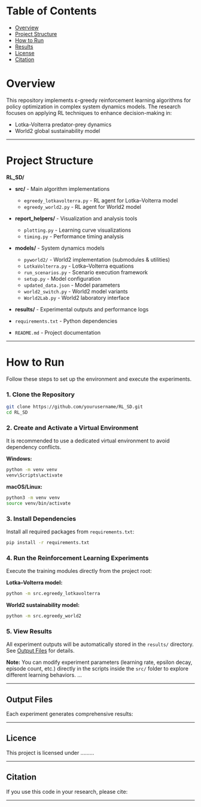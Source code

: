 # **Table of Contents**

- [Overview](#overview)
- [Project Structure](#project-structure)
- [How to Run](#how-to-run)
- [Results](#results)
- [License](#license)
- [Citation](#citation)


# **Overview**

This repository implements ε-greedy reinforcement learning algorithms for policy optimization in complex system dynamics models. The research focuses on applying RL techniques to enhance decision-making in:

- Lotka-Volterra predator-prey dynamics  
- World2 global sustainability model

---

# **Project Structure**

**RL_SD/**
- **src/** - Main algorithm implementations
  - `egreedy_lotkavolterra.py` - RL agent for Lotka–Volterra model
  - `egreedy_world2.py` - RL agent for World2 model

- **report_helpers/** - Visualization and analysis tools
  - `plotting.py` - Learning curve visualizations
  - `timing.py` - Performance timing analysis

- **models/** - System dynamics models
  - `pyworld2/` - World2 implementation (submodules & utilities)
  - `LotkaVolterra.py` - Lotka–Volterra equations
  - `run_scenarios.py` - Scenario execution framework
  - `setup.py` - Model configuration
  - `updated_data.json` - Model parameters
  - `world2_switch.py` - World2 model variants
  - `World2Lab.py` - World2 laboratory interface

- **results/** - Experimental outputs and performance logs

- `requirements.txt` - Python dependencies
- `README.md` - Project documentation

---

# **How to Run**

Follow these steps to set up the environment and execute the experiments.

### **1. Clone the Repository**
```bash
git clone https://github.com/yourusername/RL_SD.git
cd RL_SD
```

### **2. Create and Activate a Virtual Environment**
It is recommended to use a dedicated virtual environment to avoid dependency conflicts.

**Windows:**
```bash
python -m venv venv
venv\Scripts\activate
```

**macOS/Linux:**
```bash
python3 -m venv venv
source venv/bin/activate
```

### **3. Install Dependencies**
Install all required packages from `requirements.txt`:
```bash
pip install -r requirements.txt
```

### **4. Run the Reinforcement Learning Experiments**
Execute the training modules directly from the project root:

**Lotka–Volterra model:**
```bash
python -m src.egreedy_lotkavolterra
```

**World2 sustainability model:**
```bash
python -m src.egreedy_world2
```

### **5. View Results**
All experiment outputs will be automatically stored in the `results/` directory. See [Output Files](#output-files) for details.

**Note:** You can modify experiment parameters (learning rate, epsilon decay, episode count, etc.) directly in the scripts inside the `src/` folder to explore different learning behaviors.
...

---

## **Output Files**
Each experiment generates comprehensive results:

---

## **Licence**
This project is licensed under ......... 

---

## **Citation**
If you use this code in your research, please cite:

---
